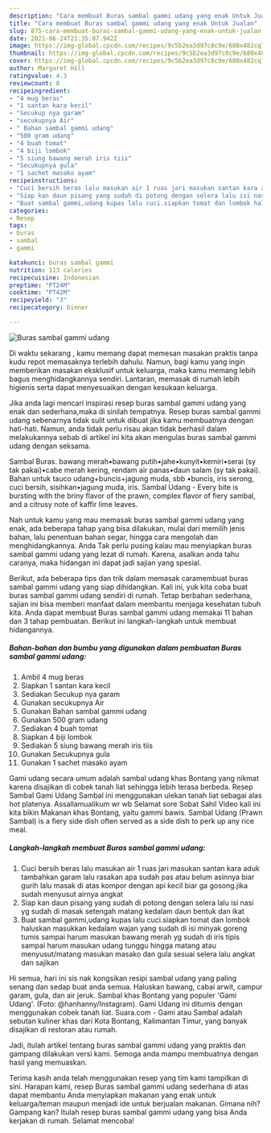 ```yaml
---
description: "Cara membuat Buras sambal gammi udang yang enak Untuk Jualan"
title: "Cara membuat Buras sambal gammi udang yang enak Untuk Jualan"
slug: 875-cara-membuat-buras-sambal-gammi-udang-yang-enak-untuk-jualan
date: 2021-06-24T21:35:07.942Z
image: https://img-global.cpcdn.com/recipes/9c5b2ea3d97c8c9e/680x482cq70/buras-sambal-gammi-udang-foto-resep-utama.jpg
thumbnail: https://img-global.cpcdn.com/recipes/9c5b2ea3d97c8c9e/680x482cq70/buras-sambal-gammi-udang-foto-resep-utama.jpg
cover: https://img-global.cpcdn.com/recipes/9c5b2ea3d97c8c9e/680x482cq70/buras-sambal-gammi-udang-foto-resep-utama.jpg
author: Margaret Hill
ratingvalue: 4.3
reviewcount: 8
recipeingredient:
- "4 mug beras"
- "1 santan kara kecil"
- "Secukup nya garam"
- "secukupnya Air"
- " Bahan sambal gammi udang"
- "500 gram udang"
- "4 buah tomat"
- "4 biji lombok"
- "5 siung bawang merah iris tiis"
- "Secukupnya gula"
- "1 sachet masako ayam"
recipeinstructions:
- "Cuci bersih beras lalu masukan air 1 ruas jari masukan santan kara aduk tambahkan garam lalu rasakan apa sudah pas atau belum asinnya biar gurih lalu masak di atas kompor dengan api kecil biar ga gosong.jika sudah menyusut airnya angkat"
- "Siap kan daun pisang yang sudah di potong dengan selera lalu isi nasi yg sudah di masak setengah matang kedalam daun bentuk dan ikat"
- "Buat sambal gammi,udang kupas lalu cuci.siapkan tomat dan lombok haluskan masukkan kedalam wajan yang sudah di isi minyak goreng tumis sampai harum masukan bawang merah yg sudah di iris tipis sampai harum masukan udang tunggu hingga matang atau menyusut/matang masukan masako dan gula sesuai selera lalu angkat dan sajikan"
categories:
- Resep
tags:
- buras
- sambal
- gammi

katakunci: buras sambal gammi 
nutrition: 113 calories
recipecuisine: Indonesian
preptime: "PT24M"
cooktime: "PT42M"
recipeyield: "3"
recipecategory: Dinner

---
```



![Buras sambal gammi udang](https://img-global.cpcdn.com/recipes/9c5b2ea3d97c8c9e/680x482cq70/buras-sambal-gammi-udang-foto-resep-utama.jpg)

Di waktu  sekarang , kamu memang dapat memesan masakan praktis tanpa kudu repot memasaknya terlebih dahulu. Namun, bagi kamu yang ingin memberikan masakan eksklusif untuk keluarga, maka kamu memang lebih bagus menghidangkannya sendiri. Lantaran, memasak di rumah lebih higienis serta dapat menyesuaikan dengan kesukaan keluarga.

Jika anda lagi mencari inspirasi resep buras sambal gammi udang yang enak dan sederhana,maka di sinilah tempatnya. Resep buras sambal gammi udang  sebenarnya tidak sulit untuk dibuat jika kamu membuatnya dengan hati-hati. Namun, anda tidak perlu risau akan tidak berhasil dalam melakukannya 
sebab di artikel ini kita akan mengulas buras sambal gammi udang dengan seksama.  

Sambal Buras. bawang merah•bawang putih•jahe•kunyit•kemiri•serai (sy tak pakai)•cabe merah kering, rendam air panas•daun salam (sy tak pakai). Bahan untuk tauco udang+buncis+jagung muda, sbb •buncis, iris serong, cuci bersih, sisihkan•jagung muda, iris. Sambal Udang - Every bite is bursting with the briny flavor of the prawn, complex flavor of fiery sambal, and a citrusy note of kaffir lime leaves.

Nah untuk kamu yang mau memasak buras sambal gammi udang yang enak, ada beberapa tahap yang bisa dilakukan, mulai dari memilih jenis bahan, lalu penentuan bahan segar, hingga cara mengolah dan menghidangkannya. Anda Tak perlu pusing kalau mau menyiapkan buras sambal gammi udang yang lezat di rumah. Karena, asalkan anda  tahu caranya, maka hidangan ini dapat jadi sajian yang spesial.

Berikut, ada beberapa tips dan trik dalam memasak caramembuat buras sambal gammi udang yang siap dihidangkan. Kali ini, yuk kita coba buat buras sambal gammi udang sendiri di rumah. Tetap berbahan sederhana, sajian ini bisa memberi manfaat dalam membantu menjaga kesehatan tubuh kita. Anda dapat membuat Buras sambal gammi udang memakai 11 bahan dan 3 tahap pembuatan. Berikut ini langkah-langkah untuk membuat hidangannya.

<!--inarticleads1-->

##### Bahan-bahan dan bumbu yang digunakan dalam pembuatan Buras sambal gammi udang:

1. Ambil 4 mug beras
1. Siapkan 1 santan kara kecil
1. Sediakan Secukup nya garam
1. Gunakan secukupnya Air
1. Gunakan  Bahan sambal gammi udang
1. Gunakan 500 gram udang
1. Sediakan 4 buah tomat
1. Siapkan 4 biji lombok
1. Sediakan 5 siung bawang merah iris tiis
1. Gunakan Secukupnya gula
1. Gunakan 1 sachet masako ayam


Gami udang secara umum adalah sambal udang khas Bontang yang nikmat karena disajikan di cobek tanah liat sehingga lebih terasa berbeda. Resep Sambal Gami Udang Sambal ini menggunakan ulekan tanah liat sebagai alas hot platenya. Assallamualikum wr wb Selamat sore Sobat Sahil Video kali ini kita bikin Makanan khas Bontang, yaitu gammi bawis. Sambal Udang (Prawn Sambal) is a fiery side dish often served as a side dish to perk up any rice meal. 

<!--inarticleads2-->

##### Langkah-langkah membuat Buras sambal gammi udang:

1. Cuci bersih beras lalu masukan air 1 ruas jari masukan santan kara aduk tambahkan garam lalu rasakan apa sudah pas atau belum asinnya biar gurih lalu masak di atas kompor dengan api kecil biar ga gosong.jika sudah menyusut airnya angkat
1. Siap kan daun pisang yang sudah di potong dengan selera lalu isi nasi yg sudah di masak setengah matang kedalam daun bentuk dan ikat
1. Buat sambal gammi,udang kupas lalu cuci.siapkan tomat dan lombok haluskan masukkan kedalam wajan yang sudah di isi minyak goreng tumis sampai harum masukan bawang merah yg sudah di iris tipis sampai harum masukan udang tunggu hingga matang atau menyusut/matang masukan masako dan gula sesuai selera lalu angkat dan sajikan


Hi semua, hari ini sis nak kongsikan resipi sambal udang yang paling senang dan sedap buat anda semua. Haluskan bawang, cabai arwit, campur garam, gula, dan air jeruk. Sambal khas Bontang yang populer &#39;Gami Udang&#39;. (Foto: @hanhanny/Instagram). Gami Udang ini ditumis dengan menggunakan cobek tanah liat. Suara.com - Gami atau Sambal adalah sebutan kuliner khas dari Kota Bontang, Kalimantan Timur, yang banyak disajikan di restoran atau rumah. 

Jadi, itulah artikel tentang  buras sambal gammi udang  yang praktis dan gampang dilakukan versi kami. Semoga anda mampu membuatnya dengan hasil yang memuaskan. 

Terima kasih anda telah menggunakan resep yang tim kami tampilkan di sini. Harapan kami, resep  Buras sambal gammi udang sederhana di atas dapat membantu Anda menyiapkan makanan yang enak untuk keluarga/teman maupun menjadi ide untuk berjualan makanan. Gimana nih? Gampang kan? Itulah resep buras sambal gammi udang yang bisa Anda kerjakan di rumah. Selamat mencoba!


